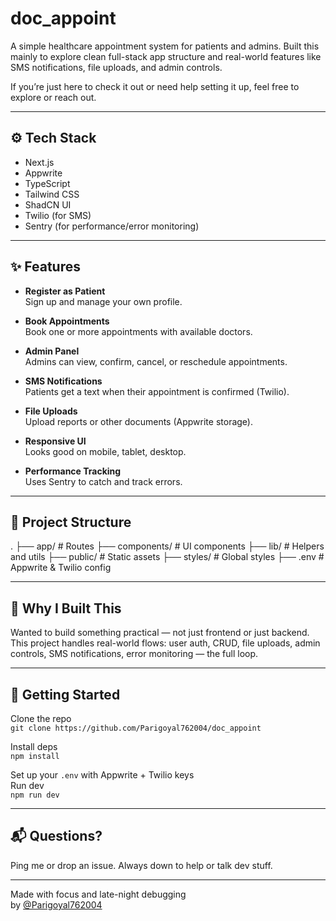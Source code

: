 # doc_appoint

A simple healthcare appointment system for patients and admins. Built this mainly to explore clean full-stack app structure and real-world features like SMS notifications, file uploads, and admin controls.

If you’re just here to check it out or need help setting it up, feel free to explore or reach out.

---

## ⚙️ Tech Stack

- Next.js  
- Appwrite  
- TypeScript  
- Tailwind CSS  
- ShadCN UI  
- Twilio (for SMS)  
- Sentry (for performance/error monitoring)

---

## ✨ Features

- **Register as Patient**  
  Sign up and manage your own profile.

- **Book Appointments**  
  Book one or more appointments with available doctors.

- **Admin Panel**  
  Admins can view, confirm, cancel, or reschedule appointments.

- **SMS Notifications**  
  Patients get a text when their appointment is confirmed (Twilio).

- **File Uploads**  
  Upload reports or other documents (Appwrite storage).

- **Responsive UI**  
  Looks good on mobile, tablet, desktop.

- **Performance Tracking**  
  Uses Sentry to catch and track errors.

---

## 📁 Project Structure

.
├── app/ # Routes
├── components/ # UI components
├── lib/ # Helpers and utils
├── public/ # Static assets
├── styles/ # Global styles
├── .env # Appwrite & Twilio config

---

## 🧠 Why I Built This

Wanted to build something practical — not just frontend or just backend. This project handles real-world flows: user auth, CRUD, file uploads, admin controls, SMS notifications, error monitoring — the full loop.

---

## 🚀 Getting Started

Clone the repo  
`git clone https://github.com/Parigoyal762004/doc_appoint`

Install deps  
`npm install`

Set up your `.env` with Appwrite + Twilio keys  
Run dev  
`npm run dev`

---

## 📬 Questions?

Ping me or drop an issue. Always down to help or talk dev stuff.

---

Made with focus and late-night debugging  
by [@Parigoyal762004](https://github.com/Parigoyal762004)

